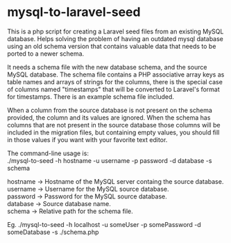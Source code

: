 # mysql-to-laravel-seed
This is a php script for creating a Laravel seed files from an existing MySQL database.
Helps solving the problem of having an outdated mysql database using an old schema version
that contains valuable data that needs to be ported to a newer schema.

It needs a schema file with the new database schema, and the source MySQL database.
The schema file contains a PHP associative array keys as table names and arrays of strings
for the columns, there is the special case of columns named "timestamps" that will be
converted to Laravel's format for timestamps. There is an example schema file included.

When a column from the source database is not present on the schema provided, the column and
its values are ignored. When the schema has columns that are not present in the source database
those columns will be included in the migration files, but containing empty values, you should
fill in those values if you want with your favorite text editor.

The command-line usage is:<br />
./mysql-to-seed -h hostname -u username -p password -d database -s schema

hostname -> Hostname of the MySQL server containg the source database.<br />
username -> Username for the MySQL source database.<br />
password -> Password for the MySQL source database.<br />
database -> Source database name.<br />
schema -> Relative path for the schema file.<br />

Eg. ./mysql-to-seed -h localhost -u someUser -p somePassword -d someDatabase -s ./schema.php
